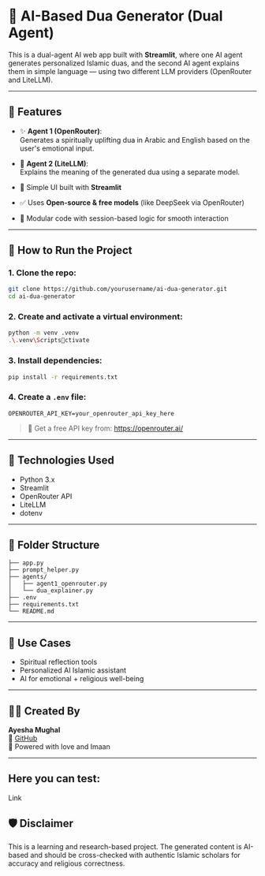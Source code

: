 # 🤲 AI-Based Dua Generator (Dual Agent)

This is a dual-agent AI web app built with **Streamlit**, where one AI agent generates personalized Islamic duas, and the second AI agent explains them in simple language — using two different LLM providers (OpenRouter and LiteLLM).

---

## 🌟 Features

- ✨ **Agent 1 (OpenRouter)**:  
  Generates a spiritually uplifting dua in Arabic and English based on the user's emotional input.

- 📘 **Agent 2 (LiteLLM)**:  
  Explains the meaning of the generated dua using a separate model.

- 💬 Simple UI built with **Streamlit**

- ✅ Uses **Open-source & free models** (like DeepSeek via OpenRouter)

- 📂 Modular code with session-based logic for smooth interaction

---

## 🚀 How to Run the Project

### 1. Clone the repo:

```bash
git clone https://github.com/yourusername/ai-dua-generator.git
cd ai-dua-generator
```

### 2. Create and activate a virtual environment:

```bash
python -m venv .venv
.\.venv\Scriptsctivate
```

### 3. Install dependencies:

```bash
pip install -r requirements.txt
```

### 4. Create a `.env` file:

```
OPENROUTER_API_KEY=your_openrouter_api_key_here
```

> 🔑 Get a free API key from: https://openrouter.ai/

---

## 🧠 Technologies Used

- Python 3.x
- Streamlit
- OpenRouter API
- LiteLLM
- dotenv

---

## 📁 Folder Structure

```
├── app.py
├── prompt_helper.py
├── agents/
│   ├── agent1_openrouter.py
│   └── dua_explainer.py
├── .env
├── requirements.txt
└── README.md
```

---

## 🎯 Use Cases

- Spiritual reflection tools
- Personalized AI Islamic assistant
- AI for emotional + religious well-being

---

## 🙋‍♀️ Created By

**Ayesha Mughal**  
🔗 [GitHub](https://github.com/ayesha-offical)  
🌙 Powered with love and Imaan

---
## Here you can test:

Link 
## 🛡️ Disclaimer

This is a learning and research-based project. The generated content is AI-based and should be cross-checked with authentic Islamic scholars for accuracy and religious correctness.

